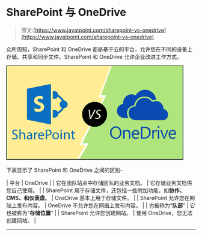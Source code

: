# SharePoint 与 OneDrive

> 原文:[https://www.javatpoint.com/sharepoint-vs-onedrive](https://www.javatpoint.com/sharepoint-vs-onedrive)

众所周知，SharePoint 和 OneDrive 都是基于云的平台，允许您在不同的设备上存储、共享和同步文件。SharePoint 和 OneDrive 允许企业改进工作方式。

![SharePoint vs OneDrive](img/44eb89ceaf1008ab08706569cbf2b079.png)

下表显示了 SharePoint 和 OneDrive 之间的区别-

| 平台 | OneDrive |
| 它在团队站点中存储团队的业务文档。 | 它存储业务文档供您自己使用。 |
| SharePoint 用于存储文件，还包括一些附加功能，如**协作、CMS、**和**仪表盘**。 | OneDrive 基本上用于存储文件。 |
| SharePoint 允许您在网站上发布内容。 | OneDrive 不允许您在网络上发布内容。 |
| 也被称为“**队部**” | 它也被称为“**存储位置**” |
| SharePoint 允许您创建网站。 | 使用 OneDrive，您无法创建网站。 |

* * *